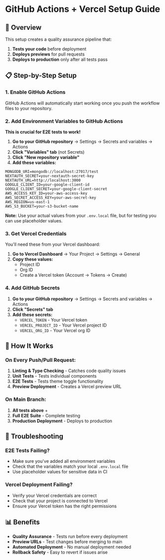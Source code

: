 # GitHub Actions + Vercel Setup Guide

## 🚀 Overview

This setup creates a quality assurance pipeline that:
1. **Tests your code** before deployment
2. **Deploys previews** for pull requests
3. **Deploys to production** only after all tests pass

## 📋 Step-by-Step Setup

### 1. Enable GitHub Actions

GitHub Actions will automatically start working once you push the workflow files to your repository.

### 2. Add Environment Variables to GitHub Actions

**This is crucial for E2E tests to work!**

1. **Go to your GitHub repository** → Settings → Secrets and variables → Actions
2. **Click "Variables" tab** (not Secrets)
3. **Click "New repository variable"**
4. **Add these variables:**

```
MONGODB_URI=mongodb://localhost:27017/test
NEXTAUTH_SECRET=your-nextauth-secret-key
NEXTAUTH_URL=http://localhost:3000
GOOGLE_CLIENT_ID=your-google-client-id
GOOGLE_CLIENT_SECRET=your-google-client-secret
AWS_ACCESS_KEY_ID=your-aws-access-key
AWS_SECRET_ACCESS_KEY=your-aws-secret-key
AWS_REGION=us-east-1
AWS_S3_BUCKET=your-s3-bucket-name
```

**Note:** Use your actual values from your `.env.local` file, but for testing you can use placeholder values.

### 3. Get Vercel Credentials

You'll need these from your Vercel dashboard:

1. **Go to Vercel Dashboard** → Your Project → Settings → General
2. **Copy these values:**
   - Project ID
   - Org ID
   - Create a Vercel token (Account → Tokens → Create)

### 4. Add GitHub Secrets

1. **Go to your GitHub repository** → Settings → Secrets and variables → Actions
2. **Click "Secrets" tab**
3. **Add these secrets:**
   - `VERCEL_TOKEN` - Your Vercel token
   - `VERCEL_PROJECT_ID` - Your Vercel project ID
   - `VERCEL_ORG_ID` - Your Vercel org ID

## 🔄 How It Works

### **On Every Push/Pull Request:**
1. **Linting & Type Checking** - Catches code quality issues
2. **Unit Tests** - Tests individual components
3. **E2E Tests** - Tests theme toggle functionality
4. **Preview Deployment** - Creates a Vercel preview URL

### **On Main Branch:**
1. **All tests above** +
2. **Full E2E Suite** - Complete testing
3. **Production Deployment** - Deploys to production

## 🚨 Troubleshooting

### **E2E Tests Failing?**
- Make sure you've added all environment variables
- Check that the variables match your local `.env.local` file
- Use placeholder values for sensitive data in CI

### **Vercel Deployment Failing?**
- Verify your Vercel credentials are correct
- Check that your project is connected to Vercel
- Ensure your Vercel token has the right permissions

## 📊 Benefits

- **Quality Assurance** - Tests run before every deployment
- **Preview URLs** - Test changes before merging to main
- **Automated Deployment** - No manual deployment needed
- **Rollback Safety** - Easy to revert if issues arise
